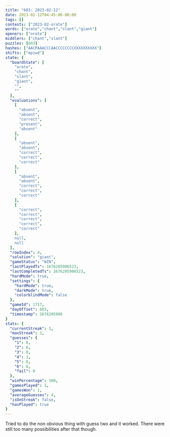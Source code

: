 ```yaml
---
title: "603: 2023-02-12"
date: 2023-02-12T04:45:06-08:00
tags: []
contests: ["2023-02-orate"]
words: ["orate","chant","slant","giant"]
openers: ["orate"]
middlers: ["chant","slant"]
puzzles: [603]
hashes: ["AACPAAACCCAACCCCCCCCXXXXXXXXXX"]
shifts: ["mpiwd"]
state: {
  "boardState": [
    "orate",
    "chant",
    "slant",
    "giant",
    "",
    ""
  ],
  "evaluations": [
    [
      "absent",
      "absent",
      "correct",
      "present",
      "absent"
    ],
    [
      "absent",
      "absent",
      "correct",
      "correct",
      "correct"
    ],
    [
      "absent",
      "absent",
      "correct",
      "correct",
      "correct"
    ],
    [
      "correct",
      "correct",
      "correct",
      "correct",
      "correct"
    ],
    null,
    null
  ],
  "rowIndex": 4,
  "solution": "giant",
  "gameStatus": "WIN",
  "lastPlayedTs": 1676205906523,
  "lastCompletedTs": 1676205906523,
  "hardMode": true,
  "settings": {
    "hardMode": true,
    "darkMode": true,
    "colorblindMode": false
  },
  "gameId": 1717,
  "dayOffset": 603,
  "timestamp": 1676205906
}
stats: {
  "currentStreak": 1,
  "maxStreak": 1,
  "guesses": {
    "1": 0,
    "2": 0,
    "3": 0,
    "4": 1,
    "5": 0,
    "6": 0,
    "fail": 0
  },
  "winPercentage": 100,
  "gamesPlayed": 1,
  "gamesWon": 1,
  "averageGuesses": 4,
  "isOnStreak": false,
  "hasPlayed": true
}
---
```

<!-- more -->
Tried to do the non obvious thing with guess two and it worked. There were still too many possibilities after that though. 
